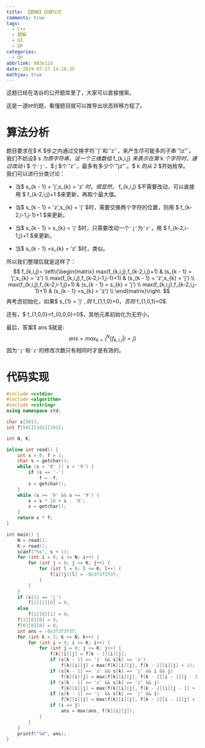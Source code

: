 ```yaml
---
title: 【题解】迎接仪式
comments: true
tags:
  - C++
  - 题解
  - OI
  - DP
categories:
  - DP
abbrlink: 883e12d
date: 2019-07-27 14:16:35
mathjax: true
---
```

这题已经在洛谷的公开题库里了，大家可以直接搜索。
  
这是一道`DP`的题，看懂题目就可以推导出状态转移方程了。
  
<!-- more -->
# 算法分析
题目要求在$ K $步之内通过交换字符`'j'`和`'z'`，来产生尽可能多的子串`"jz"`。  
我们不妨设$ s $为原字符串，设一个三维数组$ f_{k,i,j} $来表示在第$ k $个字符时，通过改动$ i $ 个`'j'`、$ j $个`'z'`，最多有多少个`"jz"`。$ k $则从$ 2 $开始枚举。  
我们可以进行分类讨论：

- 当$ s_{k - 1} = 'j',s_{k} = 'z' $时，很显然，$ f_{k,i,j} $不需要改动，可以直接用 $ f_{k-2,i,j}+1 $来更新，再取个最大值。  

- 当$ s_{k - 1} = 'z',s_{k} = 'j' $时，需要交换两个字符的位置，则用 $ f_{k-2,i-1,j-1}+1 $来更新。  

- 当$ s_{k - 1} = s_{k} = 'j' $时，只需要改动一个`'j'`为`'z'`，用 $ f_{k-2,i-1,j}+1 $来更新。  
- 当$ s_{k - 1} =s_{k} = 'z' $时，类似。  

所以我们整理后就是这样了：  
$$
f_{k,i,j}=
\left\{\begin{matrix}
max(f_{k,i,j},f_{k-2,i,j}+1) & (s_{k - 1} = 'j',s_{k} = 'z') \\ 
max(f_{k,i,j},f_{k-2,i-1,j-1}+1) & (s_{k - 1} = 'z',s_{k} = 'j') \\ 
max(f_{k,i,j},f_{k-2,i-1,j}+1) & (s_{k - 1} = s_{k} = 'j') \\ 
max(f_{k,i,j},f_{k-2,i,j-1}+1) & (s_{k - 1} =s_{k} = 'z') \\ 
\end{matrix}\right.
$$
再考虑初始化，如果$ s_{1} = 'j' $,则$ f_{1,1,0}=0$，否则$ f_{1,0,1}=0$.  

还有，$ f_{1,0,0}=f_{0,0,0}=0$，其他元素初始化为无穷小。

最后，答案$ ans $就是:
$$
ans = max_{k=1}^{N}\{f_{k,i,j}|i=j\}
$$
因为`'j'`和`'z'`的修改次数只有相同时才是有效的。  

# 代码实现

```cpp
#include <cstdio>
#include <algorithm>
#include <cstring>
using namespace std;

char s[501];
int f[501][101][101];

int N, K;

inline int read() {
    int x = 0, f = 1;
    char s = getchar();
    while (s < '0' || s > '9') {
        if (s == '-')
            f = -f;
        s = getchar();
    }
    while (s >= '0' && s <= '9') {
        x = x * 10 + s - '0';
        s = getchar();
    }
    return x * f;
}

int main() {
    N = read();
    K = read();
    scanf("%s", s + 1);
    for (int i = 0; i <= N; i++) {
        for (int j = 0; j <= K; j++) {
            for (int l = 0; l <= K; l++) {
                f[i][j][l] = -0x3f3f3f3f;
            }
        }
    }
    if (s[1] == 'j')
        f[1][1][0] = 0;
    else
        f[1][0][1] = 0;
    f[1][0][0] = 0;
    f[0][0][0] = 0;
    int ans = -0x3f3f3f3f;
    for (int k = 2; k <= N; k++) {
        for (int i = 0; i <= K; i++) {
            for (int j = 0; j <= K; j++) {
                f[k][i][j] = f[k - 1][i][j];
                if (s[k - 1] == 'j' && s[k] == 'z')
                    f[k][i][j] = max(f[k][i][j], f[k - 2][i][j] + 1);
                if (s[k - 1] == 'z' && s[k] == 'j' && i && j)
                    f[k][i][j] = max(f[k][i][j], f[k - 2][i - 1][j - 1] + 1);
                if (s[k - 1] == 'z' && s[k] == 'z' && j)
                    f[k][i][j] = max(f[k][i][j], f[k - 2][i][j - 1] + 1);
                if (s[k - 1] == 'j' && s[k] == 'j' && i)
                    f[k][i][j] = max(f[k][i][j], f[k - 2][i - 1][j] + 1);
                if (i == j)
                    ans = max(ans, f[k][i][j]);
            }
        }
    }
    printf("%d", ans);
}
```
